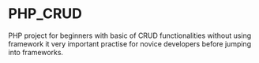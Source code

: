 # PHP_CRUD

PHP project for beginners with basic of CRUD functionalities without using framework it very important practise for novice developers before jumping into frameworks. 
